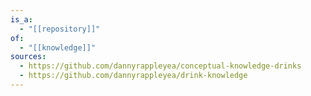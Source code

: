 ```yaml
---
is_a:
  - "[[repository]]"
of:
  - "[[knowledge]]"
sources:
  - https://github.com/dannyrappleyea/conceptual-knowledge-drinks
  - https://github.com/dannyrappleyea/drink-knowledge
---
```

